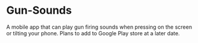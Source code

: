 # Gun-Sounds
A mobile app that can play gun firing sounds when pressing on the screen or tilting your phone. Plans to add to Google Play store at a later date.
